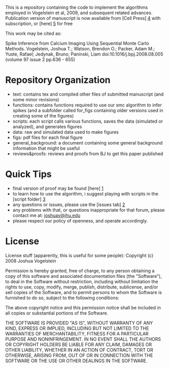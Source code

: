 This is a repository containing the code to implement the algorithms employed in Vogelstein et al, 2009, and subsequent related advances.  Publication version of manuscript is now available from [Cell Press] [4] with subscription, or [here] [5] for free


This work may be cited as:

Spike Inference from Calcium Imaging Using Sequential Monte Carlo Methods. Vogelstein, Joshua T.; Watson, Brendon O.; Packer, Adam M.; Yuste, Rafael; Jedynak, Bruno; Paninski, Liam
doi:10.1016/j.bpj.2008.08.005 (volume 97 issue 2 pp.636 - 655)


Repository Organization
=======================

* text: contains tex and compiled other files of submitted manuscript (and some minor revisions) 
* functions: contains functions required to use our smc algorithm to infer spikes (and a subfolder called for_figs containing older versions used in creating some of the figures)
* scripts: each script calls various functions, saves the data (simulated or analyzed), and generates figures
* data: raw and simulated data used to make figures
* figs: pdf files for each final figure
* general_background: a document containing some general background information that might be useful
* reviews&proofs: reviews and proofs from BJ to get this paper published

Quick Tips
==========

* final version of proof may be found [here] [1] 
* to learn how to use the algorithm, i suggest playing with scripts in the [script folder] [3]
* any questions or issues, please use the [issues tab] [2]
* any problems with that, or questions inappropriate for that forum, please contact me at: joshuav@jhu.edu
* please respect our policy of openness, and operate accordingly.

[1]: http://github.com/jovo/smc-oopsi/raw/master/reviews&proofs/proof_v6.pdf "here"
[2]: http://github.com/jovo/smc-oopsi/issues "issues tab"
[3]: http://github.com/jovo/smc-oopsi/tree/master/scripts "scripts folder"
[4]: http://www.cell.com/biophysj/abstract/S0006-3495(09)00311-7 "Cell Press"
[5]: http://github.com/jovo/smc-oopsi/raw/master/Vogelstein09.pdf "here"

License
=======

License stuff (apparently, this is useful for some people):
Copyright (c) 2008 Joshua Vogelstein

Permission is hereby granted, free of charge, to any person obtaining a copy
of this software and associated documentation files (the "Software"), to deal
in the Software without restriction, including without limitation the rights
to use, copy, modify, merge, publish, distribute, sublicense, and/or sell
copies of the Software, and to permit persons to whom the Software is
furnished to do so, subject to the following conditions:

The above copyright notice and this permission notice shall be included in
all copies or substantial portions of the Software.

THE SOFTWARE IS PROVIDED "AS IS", WITHOUT WARRANTY OF ANY KIND, EXPRESS OR
IMPLIED, INCLUDING BUT NOT LIMITED TO THE WARRANTIES OF MERCHANTABILITY,
FITNESS FOR A PARTICULAR PURPOSE AND NONINFRINGEMENT. IN NO EVENT SHALL THE
AUTHORS OR COPYRIGHT HOLDERS BE LIABLE FOR ANY CLAIM, DAMAGES OR OTHER
LIABILITY, WHETHER IN AN ACTION OF CONTRACT, TORT OR OTHERWISE, ARISING FROM,
OUT OF OR IN CONNECTION WITH THE SOFTWARE OR THE USE OR OTHER DEALINGS IN
THE SOFTWARE.